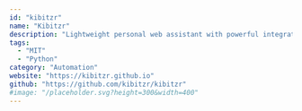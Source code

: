 ```yaml
---
id: "kibitzr"
name: "Kibitzr"
description: "Lightweight personal web assistant with powerful integrations."
tags:
  - "MIT"
  - "Python"
category: "Automation"
website: "https://kibitzr.github.io"
github: "https://github.com/kibitzr/kibitzr"
#image: "/placeholder.svg?height=300&width=400"
---
```



